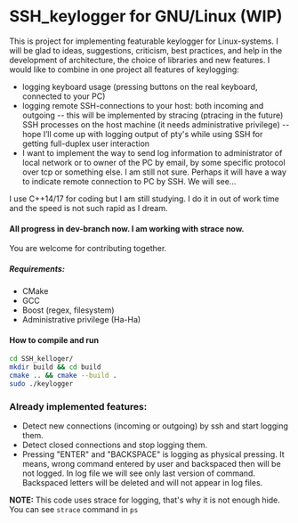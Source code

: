 # SSH_keylogger for GNU/Linux (WIP)

This is project for implementing featurable keylogger for Linux-systems. I will be glad to ideas, suggestions, criticism, best practices, and help in the development of architecture, the choice of libraries and new features.
I would like to combine in one project all features of keylogging:
 - logging keyboard usage (pressing buttons on the real keyboard, connected to your PC)
 - logging remote SSH-connections to your host: both incoming and outgoing
 -- this will be implemented by stracing (ptracing in the future) SSH processes on the host machine (it needs administrative privilege)
 -- hope I’ll come up with logging output of pty's while using SSH for getting full-duplex user interaction
 - I want to implement the way to send log information to administrator of local network or to owner of the PC by email, by some specific protocol over tcp or something else. I am still not sure. Perhaps it will have a way to indicate remote connection to PC by SSH. We will see...

I use C++14/17 for coding but I am still studying. I do it in out of work time and the speed is not such rapid as I dream. 
#### All progress in dev-branch now. I am working with strace now.

You are welcome for contributing together.

##### Requirements:
 - CMake
 - GCC
 - Boost (regex, filesystem)
 - Administrative privilege (Ha-Ha)

#### How to compile and run
```bash
cd SSH_kelloger/
mkdir build && cd build
cmake .. && cmake --build .
sudo ./keylogger
```

### Already implemented features:
 - Detect new connections (incoming or outgoing) by ssh and start logging them.
 - Detect closed connections and stop logging them.
 - Pressing "ENTER" and "BACKSPACE" is logging as physical pressing. It means, wrong command entered by user and backspaced then will be not logged.
 In log file we will see only last version of command. Backspaced letters will be deleted and will not appear in log files.

**NOTE:** This code uses strace for logging, that's why it is not enough hide. You can see ```strace``` command in ```ps```